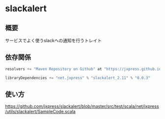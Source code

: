 # slackalert

## 概要

サービスでよく使うslackへの通知を行うトレイト

## 依存関係

```build.sbt
resolvers += "Maven Repository on Github" at "https://jxpress.github.io/mvnrepos/"

libraryDependencies += "net.jxpress" % "slackalert_2.11" % "0.0.3"
```

## 使い方

https://github.com/jxpress/slackalert/blob/master/src/test/scala/net/jxpress/utils/slackalert/SampleCode.scala

